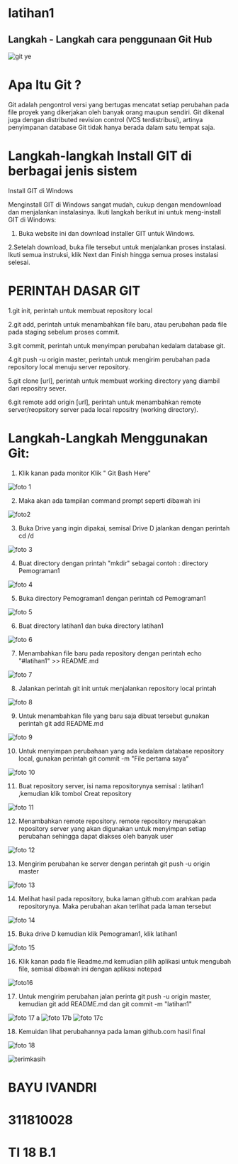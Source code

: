 # latihan1


## Langkah - Langkah cara penggunaan Git Hub
![git ye](https://user-images.githubusercontent.com/46738174/51702425-578a6d00-2046-11e9-9cd8-36dce091333e.jpeg)

# Apa Itu Git ?

Git adalah pengontrol versi yang bertugas mencatat setiap perubahan pada file proyek yang dikerjakan oleh banyak orang maupun sendiri. Git dikenal juga dengan distributed revision control (VCS terdistribusi), artinya penyimpanan database Git tidak hanya berada dalam satu tempat saja.

# Langkah-langkah Install GIT di berbagai jenis sistem

Install GIT di Windows

Menginstall GIT di Windows sangat mudah, cukup dengan mendownload dan menjalankan instalasinya. Ikuti langkah berikut ini untuk meng-install GIT di Windows:


 1. Buka website ini dan download installer GIT untuk Windows.
 
 2.Setelah download, buka file tersebut untuk menjalankan proses instalasi. Ikuti semua instruksi, klik Next dan Finish hingga semua        proses instalasi selesai.
  
# PERINTAH DASAR GIT

  1.git init, perintah untuk membuat repository local
  
  2.git add, perintah untuk menambahkan file baru, atau perubahan pada file pada staging sebelum proses commit.
  
  3.git commit, perintah untuk menyimpan perubahan kedalam database git.
  
  4.git push -u origin master, perintah untuk mengirim perubahan pada repository local menuju server repository.
  
  5.git clone [url], perintah untuk membuat working directory yang diambil dari repositry sever.
  
  6.git remote add origin [url], perintah untuk menambahkan remote server/reopsitory server pada local repositry (working directory).

# Langkah-Langkah Menggunakan Git:

1. Klik kanan pada monitor Klik " Git Bash Here"

![foto 1](https://user-images.githubusercontent.com/46738174/51699752-20b15880-2040-11e9-8c3b-92ca0aba2669.gif)

2. Maka akan ada tampilan command prompt seperti dibawah ini

![foto2](https://user-images.githubusercontent.com/46738174/51699849-4c344300-2040-11e9-95b7-145bec244061.jpg)

3. Buka Drive yang ingin dipakai, semisal Drive D jalankan dengan perintah cd /d

![foto 3](https://user-images.githubusercontent.com/46738174/51702624-daabc300-2046-11e9-9685-65ea9fd71083.jpg)

4. Buat directory dengan printah "mkdir" sebagai contoh : directory Pemograman1

![foto 4](https://user-images.githubusercontent.com/46738174/51702649-ec8d6600-2046-11e9-9987-f26772d0e329.jpg)

5. Buka directory Pemograman1 dengan perintah cd Pemograman1

![foto 5](https://user-images.githubusercontent.com/46738174/51702697-075fda80-2047-11e9-9726-1c5894a1638a.jpg)

6. Buat directory latihan1 dan buka directory latihan1

![foto 6](https://user-images.githubusercontent.com/46738174/51702716-16468d00-2047-11e9-9375-4f948f7c83a5.jpg)

7. Menambahkan file baru pada repository dengan perintah echo "#latihan1" >> README.md

![foto 7](https://user-images.githubusercontent.com/46738174/51702739-23fc1280-2047-11e9-9d51-249d4e56e5a2.jpg)

8. Jalankan perintah git init untuk menjalankan repository local printah

![foto 8](https://user-images.githubusercontent.com/46738174/51702757-2fe7d480-2047-11e9-93db-97066f7a662e.jpg)

9. Untuk menambahkan file yang baru saja dibuat tersebut gunakan perintah git add README.md

![foto 9](https://user-images.githubusercontent.com/46738174/51702782-3d04c380-2047-11e9-82f7-19236d372c30.jpg)

10. Untuk menyimpan perubahaan yang ada kedalam database repository local, gunakan perintah git commit -m "File pertama saya"

![foto 10](https://user-images.githubusercontent.com/46738174/51702800-4beb7600-2047-11e9-8ddd-679581c1ce1b.jpg)

11. Buat repository server, isi nama repositorynya semisal : latihan1 ,kemudian klik tombol Creat repository

![foto 11](https://user-images.githubusercontent.com/46738174/51700313-66baec00-2041-11e9-85df-66dcd4446674.jpg)

12. Menambahkan remote repository. remote repository merupakan repository server yang akan digunakan untuk menyimpan setiap perubahan sehingga dapat diakses oleh banyak user

![foto 12](https://user-images.githubusercontent.com/46738174/51702842-6d4c6200-2047-11e9-8c2e-6321e66ec3aa.jpg)

13. Mengirim perubahan ke server dengan perintah git push -u origin master 

![foto 13](https://user-images.githubusercontent.com/46738174/51702873-8228f580-2047-11e9-9790-0c83961ee312.jpg)

14. Melihat hasil pada repository, buka laman github.com arahkan pada repositorynya. Maka perubahan akan terlihat pada laman tersebut

![foto 14](https://user-images.githubusercontent.com/46738174/51700459-c6b19280-2041-11e9-8206-cd922cf8c35a.jpg)

15. Buka drive D kemudian klik Pemograman1, klik latihan1 

![foto 15](https://user-images.githubusercontent.com/46738174/51700504-e8127e80-2041-11e9-995f-f7b292514bb9.jpg)

16. Klik kanan pada file Readme.md kemudian pilih aplikasi untuk mengubah file, semisal dibawah ini dengan aplikasi notepad

![foto16](https://user-images.githubusercontent.com/46738174/51700574-13956900-2042-11e9-9c4c-81dd923c6834.jpg)

17. Untuk mengirim perubahan jalan perinta git push -u origin master, kemudian git add README.md dan git commit -m "latihan1"

![foto 17 a](https://user-images.githubusercontent.com/46738174/51700631-39227280-2042-11e9-9b0d-be9800379928.jpg)
![foto 17b](https://user-images.githubusercontent.com/46738174/51702905-92d96b80-2047-11e9-99e7-f635df644fe1.jpg)
![foto 17c](https://user-images.githubusercontent.com/46738174/51702923-9f5dc400-2047-11e9-8b5b-2d3766d49d9b.jpg)

18. Kemuidan lihat perubahannya pada laman github.com hasil final

![foto 18](https://user-images.githubusercontent.com/46738174/51702962-b2709400-2047-11e9-9329-9ac3a3023fe7.jpg)

![terimkasih](https://user-images.githubusercontent.com/46738174/51703122-17c48500-2048-11e9-8a10-660b9ef3ac77.jpg)

# BAYU IVANDRI
# 311810028
# TI 18 B.1
